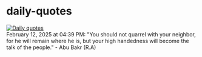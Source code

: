 # daily-quotes
[![Daily quotes](https://github.com/ceepu8/daily-quotes/actions/workflows/daily-quote.yml/badge.svg)](https://github.com/ceepu8/daily-quotes/actions/workflows/daily-quote.yml)<br/>
February 12, 2025 at 04:39 PM: "You should not quarrel with your neighbor, for he will remain where he is, but your high handedness will become the talk of the people." - Abu Bakr (R.A)
